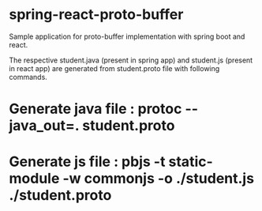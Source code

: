 # spring-react-proto-buffer

Sample application for proto-buffer implementation with spring boot and react. 

The respective student.java (present in spring app) and student.js (present in react app) are generated from student.proto file with following commands.

# Generate java file : protoc --java_out=. student.proto 

# Generate js file : pbjs -t static-module -w commonjs -o ./student.js ./student.proto 